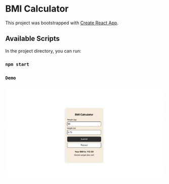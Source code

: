 # BMI Calculator

This project was bootstrapped with [Create React App](https://github.com/facebook/create-react-app).

## Available Scripts

In the project directory, you can run:

### `npm start`

### `Demo`
![alt text](https://github.com/naufalazim/bmi-calculator/blob/main/img-github.png)

